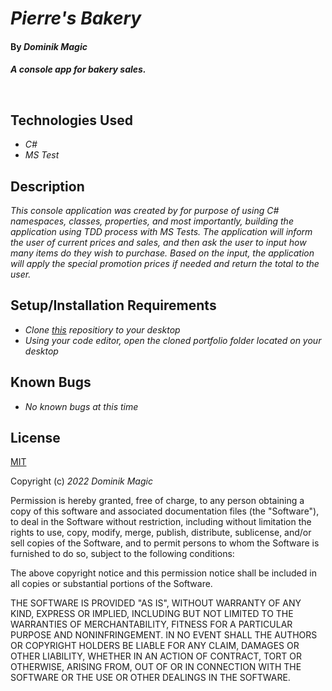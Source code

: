 # _Pierre's Bakery_

#### By _**Dominik Magic**_

#### _A console app for bakery sales._<p>&nbsp;</p>  

## Technologies Used

* _C#_
* _MS Test_

## Description

_This console application was created by for purpose of using C# namespaces, classes, properties, and most importantly, building the application using TDD process with MS Tests. The application will inform the user of current prices and sales, and then ask the user to input how many items do they wish to purchase. Based on the input, the application will apply the special promotion prices if needed and return the total to the user._

## Setup/Installation Requirements

* _Clone [this](https://github.com/dmagic1304/Pierres-Bakery) repositiory to your desktop_
* _Using your code editor, open the cloned portfolio folder located on your desktop_



## Known Bugs

* _No known bugs at this time_

## License

[MIT](https://choosealicense.com/licenses/mit/)

Copyright (c) _2022_ _Dominik Magic_

Permission is hereby granted, free of charge, to any person obtaining a copy
of this software and associated documentation files (the "Software"), to deal
in the Software without restriction, including without limitation the rights
to use, copy, modify, merge, publish, distribute, sublicense, and/or sell
copies of the Software, and to permit persons to whom the Software is
furnished to do so, subject to the following conditions:

The above copyright notice and this permission notice shall be included in all
copies or substantial portions of the Software.

THE SOFTWARE IS PROVIDED "AS IS", WITHOUT WARRANTY OF ANY KIND, EXPRESS OR
IMPLIED, INCLUDING BUT NOT LIMITED TO THE WARRANTIES OF MERCHANTABILITY,
FITNESS FOR A PARTICULAR PURPOSE AND NONINFRINGEMENT. IN NO EVENT SHALL THE
AUTHORS OR COPYRIGHT HOLDERS BE LIABLE FOR ANY CLAIM, DAMAGES OR OTHER
LIABILITY, WHETHER IN AN ACTION OF CONTRACT, TORT OR OTHERWISE, ARISING FROM,
OUT OF OR IN CONNECTION WITH THE SOFTWARE OR THE USE OR OTHER DEALINGS IN THE
SOFTWARE.
